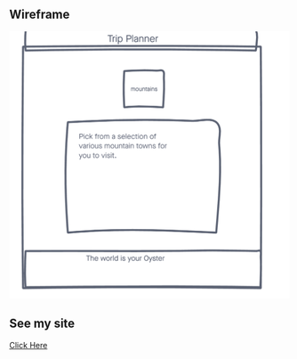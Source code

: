 ## Wireframe

![wireframe](./imgs/wireframe.jpg)

## See my site

[Click Here](https://generalassembly.zoom.us/rec/play/DDFuM7A4RU7cbmLe3XaM9-tv71DZRjHJGVqXi4NGPcEMQJeO8La6GGg3fIogKDk7bmeKP7B8cbuswZmQ.1e7ZF49j5FGKtYHt?startTime=1603466487000&_x_zm_rtaid=x7ttdSbZRpOaQGfXSqNzbg.1607197659378.04c56db4f31c72675ca122d19fc6f843&_x_zm_rhtaid=11)
